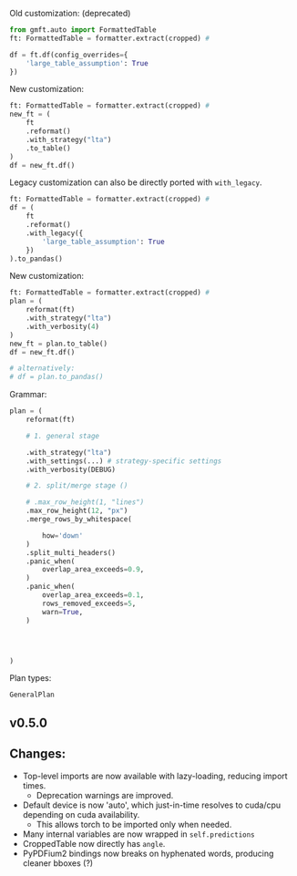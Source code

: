 Old customization: (deprecated)
```python
from gmft.auto import FormattedTable
ft: FormattedTable = formatter.extract(cropped) # 

df = ft.df(config_overrides={
    'large_table_assumption': True
})

```

New customization:
```python
ft: FormattedTable = formatter.extract(cropped) # 
new_ft = (
    ft
    .reformat()
    .with_strategy("lta")
    .to_table()
)
df = new_ft.df()
```


Legacy customization can also be directly ported with `with_legacy`.

```python
ft: FormattedTable = formatter.extract(cropped) # 
df = (
    ft
    .reformat()
    .with_legacy({
        'large_table_assumption': True
    })
).to_pandas()
```



New customization:
```python
ft: FormattedTable = formatter.extract(cropped) # 
plan = (
    reformat(ft)
    .with_strategy("lta")
    .with_verbosity(4)
)
new_ft = plan.to_table()
df = new_ft.df()

# alternatively:
# df = plan.to_pandas()
```


Grammar:
```python
plan = (
    reformat(ft)

    # 1. general stage

    .with_strategy("lta")
    .with_settings(...) # strategy-specific settings
    .with_verbosity(DEBUG)

    # 2. split/merge stage ()

    # .max_row_height(1, "lines")
    .max_row_height(12, "px")
    .merge_rows_by_whitespace(

        how='down'
    )
    .split_multi_headers()
    .panic_when(
        overlap_area_exceeds=0.9,
    )
    .panic_when(
        overlap_area_exceeds=0.1,
        rows_removed_exceeds=5,
        warn=True,
    )




)
```

Plan types:
```
GeneralPlan

```



## v0.5.0


## Changes:

- Top-level imports are now available with lazy-loading, reducing import times. 
    - Deprecation warnings are improved.
- Default device is now 'auto', which just-in-time resolves to cuda/cpu depending on cuda availability.
    - This allows torch to be imported only when needed.
- Many internal variables are now wrapped in `self.predictions`
- CroppedTable now directly has `angle`.
- PyPDFium2 bindings now breaks on hyphenated words, producing cleaner bboxes (?)


